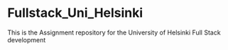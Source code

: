 # Fullstack_Uni_Helsinki
This is the Assignment repository for the University of Helsinki Full Stack development
